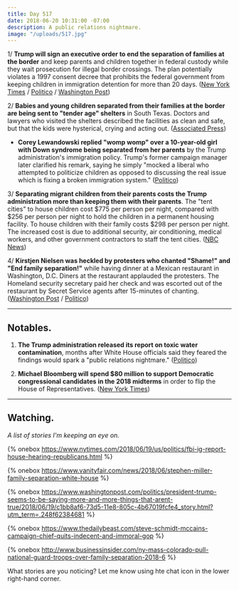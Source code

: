 ```yaml
---
title: Day 517
date: 2018-06-20 10:31:00 -07:00
description: A public relations nightmare.
image: "/uploads/517.jpg"
---
```


1/ **Trump will sign an executive order to end the separation of families at the border** and keep parents and children together in federal custody while they wait prosecution for illegal border crossings. The plan potentially violates a 1997 consent decree that prohibits the federal government from keeping children in immigration detention for more than 20 days. ([New York Times](https://www.nytimes.com/2018/06/20/us/politics/trump-immigration-children-executive-order.html) / [Politico](https://www.politico.com/story/2018/06/20/im-ashamed-of-what-theyre-doing-backlash-grows-for-trump-and-his-aides-655498) / [Washington Post](https://www.washingtonpost.com/powerpost/gop-leaders-voice-hope-that-bill-addressing-family-separations-will-pass-thursday/2018/06/20/cc79db9a-7480-11e8-b4b7-308400242c2e_story.html))

2/ **Babies and young children separated from their families at the border are being sent to "tender age" shelters** in South Texas. Doctors and lawyers who visited the shelters described the facilities as clean and safe, but that the kids were hysterical, crying and acting out. ([Associated Press](https://apnews.com/dc0c9a5134d14862ba7c7ad9a811160e))

* **Corey Lewandowski replied "womp womp" over a 10-year-old girl with Down syndrome being separated from her parents** by the Trump administration's immigration policy. Trump's former campaign manager later clarified his remark, saying he simply "mocked a liberal who attempted to politicize children as opposed to discussing the real issue which is fixing a broken immigration system." ([Politico](https://www.politico.com/story/2018/06/20/corey-lewandowski-girl-down-syndrome-655495))

3/ **Separating migrant children from their parents costs the Trump administration more than keeping them with their parents**. The "tent cities" to house children cost $775 per person per night, compared with $256 per person per night to hold the children in a permanent housing facility. To house children with their family costs $298 per person per night. The increased cost is due to additional security, air conditioning, medical workers, and other government contractors to staff the tent cities. ([NBC News](https://www.nbcnews.com/storyline/immigration-border-crisis/trump-admin-s-tent-cities-cost-more-keeping-migrant-kids-n884871))

4/ **Kirstjen Nielsen was heckled by protesters who chanted "Shame!" and "End family separation!"** while having dinner at a Mexican restaurant in Washington, D.C. Diners at the restaurant applauded the protesters. The Homeland security secretary paid her check and was escorted out of the restaurant by Secret Service agents after 15-minutes of chanting. ([Washington Post](https://www.washingtonpost.com/news/morning-mix/wp/2018/06/20/kirstjen-nielsen-heckled-by-protesters-at-mexican-restaurant-if-kids-dont-eat-in-peace-you-dont-eat-in-peace/?utm_term=.2c40b25c9398) / [Politico](https://www.politico.com/story/2018/06/20/kirstjen-nielsen-heckled-restaurant-655494))

---

## Notables.

1. **The Trump administration released its report on toxic water contamination**, months after White House officials said they feared the findings would spark a "public relations nightmare." ([Politico](https://www.politico.com/story/2018/06/20/trump-report-toxic-chemicals-656319))

2. **Michael Bloomberg will spend $80 million to support Democratic congressional candidates in the 2018 midterms** in order to flip the  House of Representatives. ([New York Times](https://www.nytimes.com/2018/06/20/us/politics/mike-bloomberg-democrats-election.html))

---

## Watching. 

*A list of stories I'm keeping an eye on.*

{% onebox https://www.nytimes.com/2018/06/19/us/politics/fbi-ig-report-house-hearing-republicans.html %}

{% onebox https://www.vanityfair.com/news/2018/06/stephen-miller-family-separation-white-house %}

{% onebox https://www.washingtonpost.com/politics/president-trump-seems-to-be-saying-more-and-more-things-that-arent-true/2018/06/19/c1bb8af6-73d5-11e8-805c-4b67019fcfe4_story.html?utm_term=.248f62384681 %}

{% onebox https://www.thedailybeast.com/steve-schmidt-mccains-campaign-chief-quits-indecent-and-immoral-gop %}

{% onebox http://www.businessinsider.com/ny-mass-colorado-pull-national-guard-troops-over-family-separation-2018-6 %}

What stories are you noticing? Let me know using hte chat icon in the lower right-hand corner. 